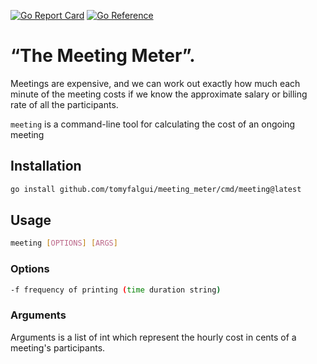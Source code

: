 [![Go Report Card](https://goreportcard.com/badge/github.com/tomyfalgui/meeting_meter)](https://goreportcard.com/report/github.com/tomyfalgui/meeting_meter)
[![Go Reference](https://pkg.go.dev/badge/github.com/tomyfalgui/meeting_meter.svg)](https://pkg.go.dev/github.com/tomyfalgui/meeting_meter)

# “The Meeting Meter”.

Meetings are expensive, and we can work out exactly how
much each minute of the meeting costs if we know the approximate salary
or billing rate of all the participants.

`meeting` is a command-line tool for calculating the cost of an ongoing meeting

## Installation

```bash
go install github.com/tomyfalgui/meeting_meter/cmd/meeting@latest
```

## Usage
```bash
meeting [OPTIONS] [ARGS]
```

### Options

```bash
-f frequency of printing (time duration string)
```

### Arguments

Arguments is a list of int which represent the hourly cost in cents of a meeting's participants.
